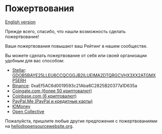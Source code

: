 # Пожертвования

[English version](DONATE.md)

Прежде всего, спасибо, что нашли возможность сделать пожертвование!

Ваши пожертвования повышают ваш Рейтинг в нашем сообществе.

Вы можете сделать пожертвование от себя или своей организации удобным для вас способом:

- [Stellar](https://stellar.org): [GDOB5BAYE25LLEU6CCQCGGJB2ILUEIMA2DTQRGCVHX3XX2ATGMXP5ERH](https://stellar.expert/explorer/public/account/GDOB5BAYE25LLEU6CCQCGGJB2ILUEIMA2DTQRGCVHX3XX2ATGMXP5ERH)
- [Binance](https://www.binance.com/en/register?ref=25983180): 0xaEf5AC6d0019593c21Aba6C2825B20377a1D635a
- [Coingate.com (более 50 криптовалют)](https://coingate.com/pay/opensourcewebsite)
- [Coinbase.com (6 криптовалют)](https://commerce.coinbase.com/checkout/e89005ec-c8c2-47c1-9ca4-b1deb9992794)
- [PayPal.Me (PayPal и кредитные карты)](https://paypal.me/opensourcewebsite)
- [ЮMoney](https://yoomoney.ru/to/4100111248401133)
- [Open Collective](https://opencollective.com/opensourcewebsite)

Пожалуйста, пришлите любые другие предложения с пожертвованиями на [hello@opensourcewebsite.org](mailto:hello@opensourcewebsite.org).
